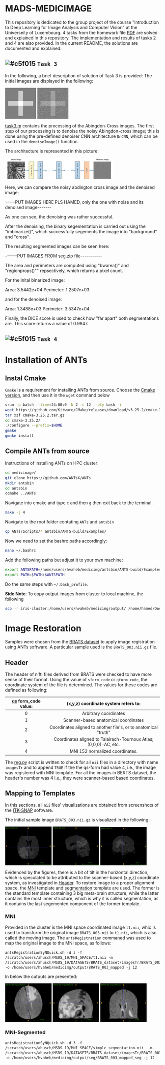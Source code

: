 # MADS-MEDICIMAGE
This repository is dedicated to the group project of the course "Introduction to Deep Learning for Image Analysis and Computer Vision" at the Universeity of Luxembourg. 4 tasks from the homework file [PDF](https://github.com/berserkhmdvhb/MADS-MEDICIMAGE/blob/main/homework_file.pdf) are solved and explained in this repository. The implementation and results of tasks 2 and 4 are also provided. In the current README, the solutions are documented and explained.





![#c5f015](https://placehold.co/15x15/c5f015/c5f015.png) `Task 3`
---
In the following, a brief description of solution of Task 3 is provided:
The initial images are displayed in the following:


<p float="left">
<img src="TASK3/initial/Abgcross-Original.png" align="center" style="width: 20%;"/>
<img src="TASK3/initial/abgcross_noise.png" align="center" style="width: 20%;"/>
</p>




[task3.m](https://github.com/berserkhmdvhb/MADS-MEDICIMAGE/blob/main/TASK3/task3.m) contains the processing of the Abingdon-Cross images. The first step of our processing is to denoise the noisy Abingdon-cross image; this is done using the pre-defined denoiser CNN architecture `DnCNN`, which can be used in the `denoiseImage()` function.

The architecture is represented in this picture:

<img src="TASK3/architecture.jpg" align="center" style="width: 70%;"/>

Here, we can compare the noisy abdington cross image and the denoised image:

-----PUT IMAGES HERE PLS HAMED, only the one with noise and its denoised image-------

As one can see, the denoising was rather successful.

After the denoising, the binary segementation is carried out using the "imbinarize()", which successfully segements the image into "background" and "cross".

The resulting segmented images can be seen here:

------PUT IMAGES FROM seg.zip file-----------

The area and perimeters are computed using "bwarea()" and "regionprops()"" repsectively, which returns a pixel count.

For the inital binarized image:

Area: 3.5442e+04 Perimeter: 1.2507e+03

and for the denoised image:

Area: 1.3488e+03 Perimeter: 3.5347e+04

Finally, the DICE score is used to check how "far apart" both segmentations are. This score returns a value of 0.9947.



![#c5f015](https://placehold.co/15x15/c5f015/c5f015.png) `Task 4`
---

# Installation of ANTs
## Instal Cmake
`Cmake` is a requirement for installing ANTs from source. Choose the [Cmake version](https://cmake.org/download/), and then use it in the `wget` command below

```bash
srun -p batch --time=24:00:0 -N 2 -c 12 --pty bash -i
wget https://github.com/Kitware/CMake/releases/download/v3.25.2/cmake-3.25.2.tar.gz
tar xzf cmake-3.25.2.tar.gz
cd cmake-3.25.2/
./configure --prefix=$HOME
gmake
gmake install
```


## Compile ANTs from source
Instructions of installing ANTs on HPC cluster:

```bash
cd medicimage/
git clone https://github.com/ANTsX/ANTs
mkdir antsbin
cd antsbin
ccmake ../ANTs
```
Navigate into cmake and type `c` and then `g`  then exit back to the
terminal.

```bash
make -j 4
```

Navigate to the root folder contating `ANTs` and `antsbin` 

```bash
cp ANTs/Scripts/* antsbin/ANTS-build/Examples/
```

Now we need to set the bashrc paths accordingly:

```bash
nano ~/.bashrc
```

Add the following paths but adjust it to your own machine:


```bash
export ANTSPATH=/home/users/hvaheb/medicimg/antsbin/ANTS-build/Examples
export PATH=$PATH:$ANTSPATH
```


Do the same steps with `~/.bash_profile`.




**Side Note**: To copy output images from cluster to local machine, the following

```bash
scp -r iris-cluster:/home/users/hvaheb/medicimg/output/ /home/hamed/Documents/Projects/medical/dataset/output/
```



# Image Restoration

Samples were chosen from the [BRATS dataset](https://www.med.upenn.edu/cbica/brats2020/data.html) to apply image registration using ANTs software.
A particular sample used is the `BRATS_003.nii.gz` file.

## Header 
The header of nifti files derived from BRATS were checked to have more sense of their format. Using the value of `sform_code` or `qform_code`, the coordinate system of the file is determined.
The values for these codes are defined as following:

| [qs](https://nifti.nimh.nih.gov/nifti-1/documentation/nifti1fields/nifti1fields_pages/qsform.html#refqs) form_code value:        |  (x,y,z) coordinate system refers to:           | 
|:-------------:|:-------------:|
| 0      | Arbitrary coordinates |
| 1      | Scanner-based anatomical coordinates |
| 2 | Coordinates aligned to another file's, or to anatomical "truth" |
| 3 | Coordinates aligned to Talairach-Tournoux Atlas; (0,0,0)=AC, etc. |
| 4 | MNI 152 normalized coordinates. |

The [reg.py](https://github.com/berserkhmdvhb/MADS-MEDICIMAGE/blob/main/TASK4/header/header.py) script is written to check for all `nii` files in a directory with name `imagesTr` and to append `TRUE` if the the qs-form had value 4, i.e., the image was registered with MNI template.
For all the images in BERTS dataset, the header's number was 4 i.e., they were scanner-based based coordinates.


## Mapping to Templates
In this sections, all `nii` files' visualizations are obtained from screenshots of the [ITK-SNAP](http://www.itksnap.org/pmwiki/pmwiki.php) software.

The initial sample image `BRATS_003.nii.gz` is visualized in the following:


<p float="left">
<img src="TASK4/output/BRETS/initial/snapshot0004.png" align="center" style="width: 30%;"/>
<img src="TASK4/output/BRETS/initial/snapshot0005.png" align="center" style="width: 30%;"/>
<img src="TASK4/output/BRETS/initial/snapshot0006.png" align="center" style="width: 30%;"/>
</p>

Evidenced by the figures, there is a bit of tilt in the horizontal direction, which is speculated to be attributed to the scanner-based (x,y,z) coordinate system, as investigated in [Header](#Header). To restore image to a proper alignment space, the [MNI](#MNI) template and [segmentation](#MNI) template are used.  The former is the standard template containing 3 big meta-brain structure, while the latter contains the most inner structure, which is why it is called segmentation, as it contains the last segemented component of the former template.


### MNI

Provided in the cluster is the MNI space coordinated image `t1.nii`, whic is used to transform the original image `BRATS_003.nii` to `t1.nii`, which is also called the moving image.
The `antsRegistration` commaned was used to map the original image to the MNI space, as follows:

```
antsRegistrationSyNQuick.sh -d 3 -f /scratch/users/ahusch/MSDS_19/MNI_SPACE/t1.nii -m /scratch/users/ahusch/MSDS_19/DATASETS/BRATS_dataset/imagesTr/BRATS_003.nii.gz -o /home/users/hvaheb/medicimg/output/BRATS_003_mapped -j 12
```

In below the outputs are presented:



<p float="left">
<img src="TASK4/output/BRETS/warped-mni/snapshot0007.png" align="center" style="width: 30%;"/>
<img src="TASK4/output/BRETS/warped-mni/snapshot0008.png" align="center" style="width: 30%;"/>
<img src="TASK4/output/BRETS/warped-mni/snapshot0009.png" align="center" style="width: 30%;"/>
</p>


### MNI-Segmented


```
antsRegistrationSyNQuick.sh -d 3 -f /scratch/users/ahusch/MSDS_19/MNI_SPACE/simple_segmentation.nii  -m /scratch/users/ahusch/MSDS_19/DATASETS/BRATS_dataset/imagesTr/BRATS_003.nii.gz -o /home/users/hvaheb/medicimg/output/seg/BRATS_003_mapped_seg -j 12
```



